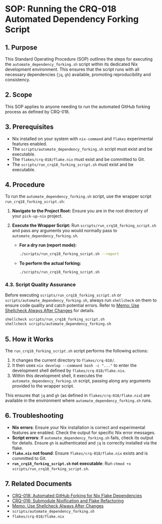 # SOP: Running the CRQ-018 Automated Dependency Forking Script

## 1. Purpose

This Standard Operating Procedure (SOP) outlines the steps for executing the `automate_dependency_forking.sh` script within its dedicated Nix development environment. This ensures that the script runs with all necessary dependencies (`jq`, `gh`) available, promoting reproducibility and consistency.

## 2. Scope

This SOP applies to anyone needing to run the automated GitHub forking process as defined by CRQ-018.

## 3. Prerequisites

*   Nix installed on your system with `nix-command` and `flakes` experimental features enabled.
*   The `scripts/automate_dependency_forking.sh` script must exist and be executable.
*   The `flakes/crq-018/flake.nix` must exist and be committed to Git.
*   The `scripts/run_crq18_forking_script.sh` must exist and be executable.

## 4. Procedure

To run the `automate_dependency_forking.sh` script, use the wrapper script `run_crq18_forking_script.sh`:

1.  **Navigate to the Project Root:**
    Ensure you are in the root directory of your `pick-up-nix` project.

2.  **Execute the Wrapper Script:**
    Run `scripts/run_crq18_forking_script.sh` and pass any arguments you would normally pass to `automate_dependency_forking.sh`.

    *   **For a dry run (report mode):**
        ```bash
        ./scripts/run_crq18_forking_script.sh --report
        ```

    *   **To perform the actual forking:**
        ```bash
        ./scripts/run_crq18_forking_script.sh
        ```

### 4.3. Script Quality Assurance

Before executing `scripts/run_crq18_forking_script.sh` or `scripts/automate_dependency_forking.sh`, always run `shellcheck` on them to ensure code quality and catch potential errors. Refer to [Memo: Use Shellcheck Always After Changes](../../docs/memos/Shellcheck_Always_After_Changes.md) for details.

```bash
shellcheck scripts/run_crq18_forking_script.sh
shellcheck scripts/automate_dependency_forking.sh
```

## 5. How it Works

The `run_crq18_forking_script.sh` script performs the following actions:

1.  It changes the current directory to `flakes/crq-018/`.
2.  It then uses `nix develop --command bash -c "..."` to enter the development shell defined by `flakes/crq-018/flake.nix`.
3.  Within this development shell, it executes the `automate_dependency_forking.sh` script, passing along any arguments provided to the wrapper script.

This ensures that `jq` and `gh` (as defined in `flakes/crq-018/flake.nix`) are available in the environment where `automate_dependency_forking.sh` runs.

## 6. Troubleshooting

*   **Nix errors**: Ensure your Nix installation is correct and experimental features are enabled. Check the output for specific Nix error messages.
*   **Script errors**: If `automate_dependency_forking.sh` fails, check its output for details. Ensure `gh` is authenticated and `jq` is correctly installed via the flake.
*   **`flake.nix` not found**: Ensure `flakes/crq-018/flake.nix` exists and is committed to Git.
*   **`run_crq18_forking_script.sh` not executable**: Run `chmod +x scripts/run_crq18_forking_script.sh`.

## 7. Related Documents

*   [CRQ-018: Automated GitHub Forking for Nix Flake Dependencies](docs/crqs/CRQ_018_Automated_GitHub_Forking.md)
*   [CRQ-016: Submodule Nixification and Flake Refactoring](docs/crqs/CRQ_016_Submodule_Nixification.md)
*   [Memo: Use Shellcheck Always After Changes](docs/memos/Shellcheck_Always_After_Changes.md)
*   `scripts/automate_dependency_forking.sh`
*   `flakes/crq-018/flake.nix`
